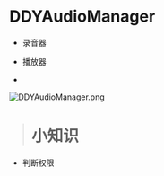 # DDYAudioManager

* 录音器

* 播放器

* 


![DDYAudioManager.png](https://github.com/starainDou/DDYDemoImage/blob/master/DDYAudioManager.png) 


> # 小知识

* 判断权限

